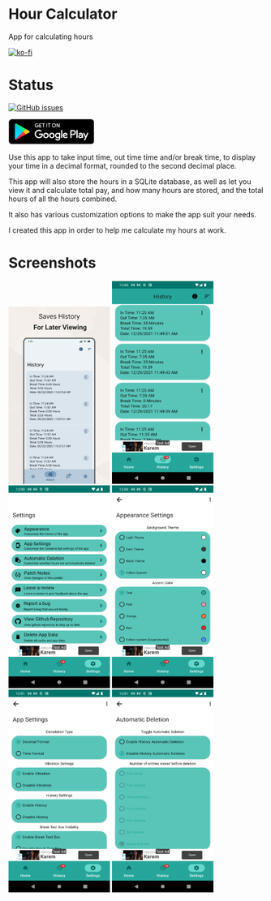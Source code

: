 # Hour Calculator
 App for calculating hours

[![ko-fi](https://ko-fi.com/img/githubbutton_sm.svg)](https://ko-fi.com/K3K64AQVM)

# Status
[![GitHub issues](https://img.shields.io/github/issues/corylowry12/HourCalculator2.0)](https://github.com/corylowry12/HourCalculator2.0/issues)

[<img src="resources/img/google-play-badge.png" height="50">](https://play.google.com/store/apps/details?id=com.cory.hourcalculator&hl=en_US&gl=US)

Use this app to take input time, out time time and/or break time, to display your time in a decimal format, rounded to the second decimal place.

This app will also store the hours in a SQLite database, as well as let you view it and calculate total pay, and how many hours are stored, and the total hours of all the hours combined.

It also has various customization options to make the app suit your needs. 

I created this app in order to help me calculate my hours at work.

# Screenshots
<p float="left">
<img src="/Screenshots/Android Phone 1.0.png" width="200" height="350"/>
<img src=/Screenshots/screenshot2.png width="200" height="400"/>
<img src=/Screenshots/screenshot3.png width="200" height="400"/>
<img src=/Screenshots/screenshot4.png width="200" height="400"/>
<img src=/Screenshots/screenshot5.png width="200" height="400"/>
<img src=/Screenshots/screenshot6.png width="200" height="400"/>
</p>